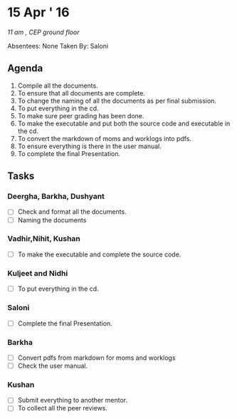 15 Apr ' 16
===========
*11 am , CEP ground floor*

Absentees: None
Taken By: Saloni

## Agenda
1.  Compile all the documents.
2.  To ensure that all  documents are complete.
3.  To change the naming of all the documents as per final submission.
4.  To put everything in the cd.
5.  To make sure peer grading has been done.
4.  To make the executable and put both the source code and executable in the cd.
5.  To convert the markdown of moms and worklogs into pdfs.
6.  To ensure everything is there in the user manual.
7.  To complete the final Presentation.

## Tasks

### Deergha, Barkha, Dushyant
- [ ] Check and format all the documents.
- [ ] Naming the documents

### Vadhir,Nihit, Kushan
- [ ] To make the executable and complete the source code.

### Kuljeet and Nidhi
- [ ] To put everything in the cd.

### Saloni
- [ ] Complete the final Presentation.

### Barkha
- [ ] Convert pdfs from markdown for moms and worklogs
- [ ] Check the user manual.

### Kushan
- [ ] Submit everything to another mentor.
- [ ] To collect all the peer reviews.
